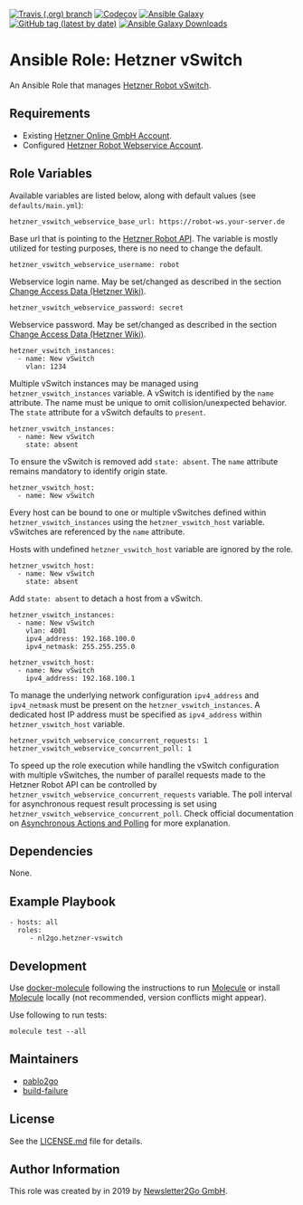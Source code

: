 [![Travis (.org) branch](https://img.shields.io/travis/nl2go/ansible-role-hetzner-vswitch/master)](https://travis-ci.org/nl2go/ansible-role-hetzner-vswitch)
[![Codecov](https://img.shields.io/codecov/c/github/nl2go/ansible-role-hetzner-vswitch)](https://codecov.io/gh/nl2go/ansible-role-hetzner-vswitch)
[![Ansible Galaxy](https://img.shields.io/badge/role-nl2go.hetzner_vswitch-blue.svg)](https://galaxy.ansible.com/nl2go/hetzner_vswitch/)
[![GitHub tag (latest by date)](https://img.shields.io/github/v/tag/nl2go/ansible-role-hetzner-vswitch)](https://galaxy.ansible.com/nl2go/hetzner_vswitch)
[![Ansible Galaxy Downloads](https://img.shields.io/ansible/role/d/45025.svg?color=blue)](https://galaxy.ansible.com/nl2go/hetzner_vswitch/)

# Ansible Role: Hetzner vSwitch

An Ansible Role that manages [Hetzner Robot vSwitch](https://wiki.hetzner.de/index.php/Vswitch/en).

## Requirements

- Existing [Hetzner Online GmbH Account](https://accounts.hetzner.com).
- Configured [Hetzner Robot Webservice Account](https://robot.your-server.de/preferences).

## Role Variables

Available variables are listed below, along with default values (see `defaults/main.yml`):

    hetzner_vswitch_webservice_base_url: https://robot-ws.your-server.de
 
Base url that is pointing to the [Hetzner Robot API](https://robot.your-server.de/doc/webservice/de.html). The variable is mostly utilized for testing purposes, there
is no need to change the default.

    hetzner_vswitch_webservice_username: robot
    
Webservice login name. May be set/changed as described in the section [Change Access Data (Hetzner Wiki)](https://wiki.hetzner.de/index.php/KonsoleH:Zugangsdaten_aendern/en).

    hetzner_vswitch_webservice_password: secret
    
Webservice password. May be set/changed as described in the section [Change Access Data (Hetzner Wiki)](https://wiki.hetzner.de/index.php/KonsoleH:Zugangsdaten_aendern/en).

    hetzner_vswitch_instances:
      - name: New vSwitch
        vlan: 1234
    
Multiple vSwitch instances may be managed using `hetzner_vswitch_instances` variable. A vSwitch is 
identified by the `name` attribute. The name must be unique to omit collision/unexpected behavior. 
The `state` attribute for a vSwitch defaults to `present`.

    hetzner_vswitch_instances:
      - name: New vSwitch
        state: absent

To ensure the vSwitch is removed add `state: absent`. The `name` attribute remains mandatory to identify origin state.

    hetzner_vswitch_host:
      - name: New vSwitch

Every host can be bound to one or multiple vSwitches defined within `hetzner_vswitch_instances` using the `hetzner_vswitch_host` variable. vSwitches
are referenced by the `name` attribute.

Hosts with undefined `hetzner_vswitch_host` variable are ignored by the role.

    hetzner_vswitch_host:
      - name: New vSwitch
        state: absent

Add `state: absent` to detach a host from a vSwitch. 

    hetzner_vswitch_instances:
      - name: New vSwitch
        vlan: 4001
        ipv4_address: 192.168.100.0
        ipv4_netmask: 255.255.255.0
           
    hetzner_vswitch_host:
      - name: New vSwitch
        ipv4_address: 192.168.100.1
                   
To manage the underlying network configuration `ipv4_address` and `ipv4_netmask` must be present on the `hetzner_vswitch_instances`.
A dedicated host IP address must be specified as `ipv4_address` within `hetzner_vswitch_host` variable.

    hetzner_vswitch_webservice_concurrent_requests: 1
    hetzner_vswitch_webservice_concurrent_poll: 1
    
To speed up the role execution while handling the vSwitch configuration with multiple vSwitches, the number of parallel requests made to the Hetzner Robot API
can be controlled by `hetzner_vswitch_webservice_concurrent_requests` variable. The poll interval for asynchronous request
result processing is set using `hetzner_vswitch_webservice_concurrent_poll`. Check official documentation on
[Asynchronous Actions and Polling](https://docs.ansible.com/ansible/latest/user_guide/playbooks_async.html) for more explanation. 

## Dependencies

None.

## Example Playbook

    - hosts: all
      roles:
         - nl2go.hetzner-vswitch

## Development
Use [docker-molecule](https://github.com/nl2go/docker-molecule) following the instructions to run [Molecule](https://molecule.readthedocs.io/en/stable/)
or install [Molecule](https://molecule.readthedocs.io/en/stable/) locally (not recommended, version conflicts might appear).


Use following to run tests:

    molecule test --all

## Maintainers

- [pablo2go](https://github.com/pablo2go)
- [build-failure](https://github.com/build-failure)

## License

See the [LICENSE.md](LICENSE.md) file for details.

## Author Information

This role was created by in 2019 by [Newsletter2Go GmbH](https://www.newsletter2go.com/).
